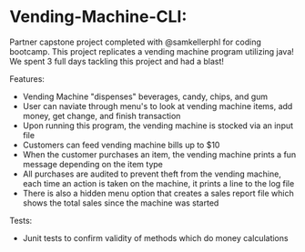 # Vending-Machine-CLI: 
Partner capstone project completed with @samkellerphl for coding bootcamp. This project replicates a vending machine program utilizing java! We spent 3 full days tackling this project and had a blast! 

Features:
- Vending Machine "dispenses" beverages, candy, chips, and gum 
- User can naviate through menu's to look at vending machine items, add money, get change, and finish transaction 
- Upon running this program, the vending machine is stocked via an input file
- Customers can feed vending machine bills up to $10
- When the customer purchases an item, the vending machine prints a fun message depending on the item type
- All purchases are audited to prevent theft from the vending machine, each time an action is taken on the machine, it prints a line to the log file
- There is also a hidden menu option that creates a sales report file which shows the total sales since the machine was started 

Tests:
- Junit tests to confirm validity of methods which do money calculations
